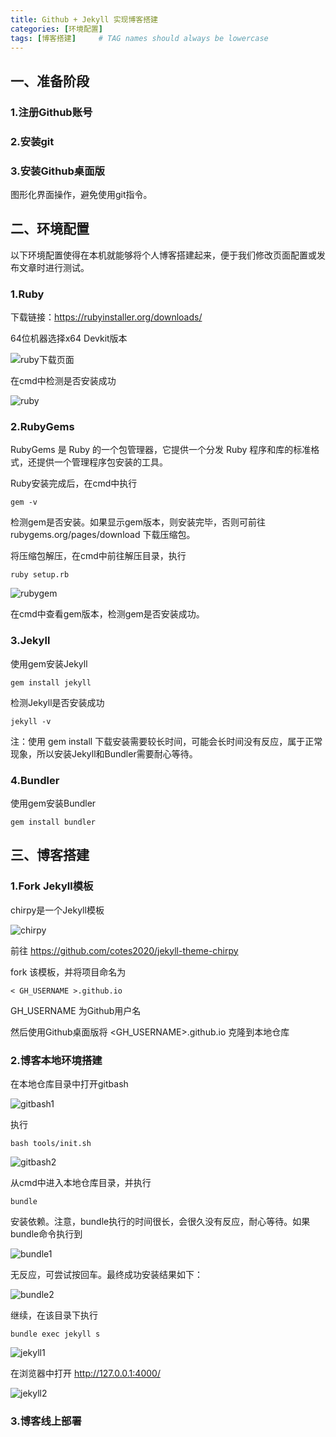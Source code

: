 ```yaml
---
title: Github + Jekyll 实现博客搭建
categories: [环境配置]
tags: [博客搭建]     # TAG names should always be lowercase
---
```



## 一、准备阶段
### 1.注册Github账号
### 2.安装git
### 3.安装Github桌面版
图形化界面操作，避免使用git指令。

## 二、环境配置
以下环境配置使得在本机就能够将个人博客搭建起来，便于我们修改页面配置或发布文章时进行测试。   

### 1.Ruby
下载链接：https://rubyinstaller.org/downloads/

64位机器选择x64 Devkit版本

![ruby下载页面](/assets/img/2022-7-26/1.png)

在cmd中检测是否安装成功

![ruby](/assets/img/2022-7-26/2.png)


### 2.RubyGems
RubyGems 是 Ruby 的一个包管理器，它提供一个分发 Ruby 程序和库的标准格式，还提供一个管理程序包安装的工具。

Ruby安装完成后，在cmd中执行

``
gem -v               
``

检测gem是否安装。如果显示gem版本，则安装完毕，否则可前往 rubygems.org/pages/download 下载压缩包。

将压缩包解压，在cmd中前往解压目录，执行

``
ruby setup.rb
``

![rubygem](/assets/img/2022-7-26/3.png)

在cmd中查看gem版本，检测gem是否安装成功。


### 3.Jekyll
使用gem安装Jekyll

``
gem install jekyll
``

检测Jekyll是否安装成功

``
jekyll -v
``

注：使用 gem install 下载安装需要较长时间，可能会长时间没有反应，属于正常现象，所以安装Jekyll和Bundler需要耐心等待。

### 4.Bundler
使用gem安装Bundler

``
gem install bundler
``

## 三、博客搭建

### 1.Fork Jekyll模板
chirpy是一个Jekyll模板

![chirpy](/assets/img/2022-7-26/4.png)

前往 https://github.com/cotes2020/jekyll-theme-chirpy 

fork 该模板，并将项目命名为 

``
< GH_USERNAME >.github.io
``

GH_USERNAME 为Github用户名


然后使用Github桌面版将 <GH_USERNAME>.github.io 克隆到本地仓库 

### 2.博客本地环境搭建

在本地仓库目录中打开gitbash 

![gitbash1](/assets/img/2022-7-26/5.png)

执行

``
bash tools/init.sh
``

![gitbash2](/assets/img/2022-7-26/6.png)


从cmd中进入本地仓库目录，并执行

``
bundle
``

安装依赖。注意，bundle执行的时间很长，会很久没有反应，耐心等待。如果bundle命令执行到

![bundle1](/assets/img/2022-7-26/8.png)

无反应，可尝试按回车。最终成功安装结果如下：

![bundle2](/assets/img/2022-7-26/7.png)

继续，在该目录下执行

``
bundle exec jekyll s
``

![jekyll1](/assets/img/2022-7-26/9.png)

在浏览器中打开 http://127.0.0.1:4000/

![jekyll2](/assets/img/2022-7-26/10.png)

### 3.博客线上部署
